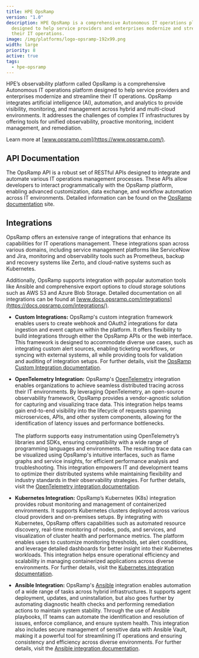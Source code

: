 ```yaml
---
title: HPE OpsRamp
version: "1.0"
description: HPE OpsRamp is a comprehensive Autonomous IT operations platform
  designed to help service providers and enterprises modernize and streamline
  their IT operations.
image: /img/platforms/logo-opsramp-192x99.png
width: large
priority: 8
active: true
tags:
  - hpe-opsramp
---
```

HPE’s observability platform called OpsRamp is a comprehensive Autonomous IT operations platform designed to help service providers and enterprises modernize and streamline their IT operations. OpsRamp integrates artificial intelligence (AI), automation, and analytics to provide visibility, monitoring, and management across hybrid and multi-cloud environments. It addresses the challenges of complex IT infrastructures by offering tools for unified observability, proactive monitoring, incident management, and remediation.

Learn more at [www.opsramp.com](https://www.opsramp.com/).

## API Documentation

The OpsRamp API is a robust set of RESTful APIs designed to integrate and automate various IT operations management processes. These APIs allow developers to interact programmatically with the OpsRamp platform, enabling advanced customization, data exchange, and workflow automation across IT environments. Detailed information can be found on the [OpsRamp documentation](https://develop.opsramp.com/v2) site.

## Integrations

OpsRamp offers an extensive range of integrations that enhance its capabilities for IT operations management. These integrations span across various domains, including service management platforms like ServiceNow and Jira, monitoring and observability tools such as Prometheus, backup and recovery systems like Zerto, and cloud-native systems such as Kubernetes. 

Additionally, OpsRamp supports integration with popular automation tools like Ansible and comprehensive export options to cloud storage solutions such as AWS S3 and Azure Blob Storage. Detailed documentation on all integrations can be found at [www.docs.opsramp.com/integrations](https://docs.opsramp.com/integrations/).    

* **Custom Integrations:** OpsRamp's custom integration framework enables users to create webhook and OAuth2 integrations for data ingestion and event capture within the platform. It offers flexibility to build integrations through either the OpsRamp APIs or the web interface. This framework is designed to accommodate diverse use cases, such as integrating custom alert sources, enabling ticketing workflows, or syncing with external systems, all while providing tools for validation and auditing of integration setups. For further details, visit the [OpsRamp Custom Integration documentation](https://docs.opsramp.com/integrations/a2r/custom-integration/custom-integration/).    

* **OpenTelemetry Integration:** OpsRamp's [OpenTelemetry](https://opentelemetry.io/) integration enables organizations to achieve seamless distributed tracing across their IT environments. By leveraging OpenTelemetry, an open-source observability framework, OpsRamp provides a vendor-agnostic solution for capturing and visualizing trace data. This integration helps teams gain end-to-end visibility into the lifecycle of requests spanning microservices, APIs, and other system components, allowing for the identification of latency issues and performance bottlenecks.<br/> <br/>
The platform supports easy instrumentation using OpenTelemetry’s libraries and SDKs, ensuring compatibility with a wide range of programming languages and environments. The resulting trace data can be visualized using OpsRamp's intuitive interfaces, such as flame graphs and service insights, for efficient performance analysis and troubleshooting. This integration empowers IT and development teams to optimize their distributed systems while maintaining flexibility and industry standards in their observability strategies. For further details, visit the [OpenTelemetry integration documentation](https://docs.opsramp.com/integrations/a2r/3rd-party/opentelemetry-integration/).    

* **Kubernetes Integration:** OpsRamp’s Kubernetes (K8s) integration provides robust monitoring and management of containerized environments. It supports Kubernetes clusters deployed across various cloud providers and on-premises setups. By integrating with Kubernetes, OpsRamp offers capabilities such as automated resource discovery, real-time monitoring of nodes, pods, and services, and visualization of cluster health and performance metrics. The platform enables users to customize monitoring thresholds, set alert conditions, and leverage detailed dashboards for better insight into their Kubernetes workloads. This integration helps ensure operational efficiency and scalability in managing containerized applications across diverse environments. For further details, visit the [Kubernetes integration documentation](https://docs.opsramp.com/integrations/container-orchestration/kubernetes-new/).    

* **Ansible Integration:** OpsRamp's [Ansible](https://www.ansible.com/) integration enables automation of a wide range of tasks across hybrid infrastructures. It supports agent deployment, updates, and uninstallation, but also goes further by automating diagnostic health checks and performing remediation actions to maintain system stability. Through the use of Ansible playbooks, IT teams can automate the identification and resolution of issues, enforce compliance, and ensure system health. This integration also includes secure management of sensitive data with Ansible Vault, making it a powerful tool for streamlining IT operations and ensuring consistency and efficiency across diverse environments. For further details, visit the [Ansible integration documentation](https://docs.opsramp.com/integrations/automation-integration/ansible-integration/).    

